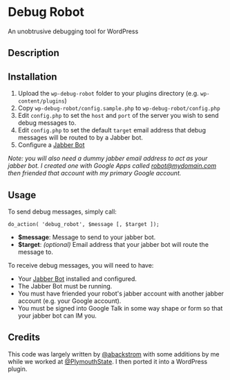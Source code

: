 # Debug Robot
An unobtrusive debugging tool for WordPress

## Description

## Installation
1. Upload the `wp-debug-robot` folder to your plugins directory (e.g. `wp-content/plugins`)
1. Copy `wp-debug-robot/config.sample.php` to `wp-debug-robot/config.php`
1. Edit `config.php` to set the `host` and `port` of the server you wish to send debug messages to.
1. Edit `config.php` to set the default `target` email address that debug messages will be routed to by a Jabber bot.
1. Configure a [Jabber Bot](https://github.com/borkweb/jabberbot) 

_Note: you will also need a dummy jabber email address to act as your jabber bot.  I created one with Google Apps called robot@mydomain.com then friended that account with my primary Google account._

## Usage
To send debug messages, simply call:

`do_action( 'debug_robot', $message [, $target ]);`

- **$message**: Message to send to your jabber bot.
- **$target**: _(optional)_ Email address that your jabber bot will route the message to.

To receive debug messages, you will need to have:

- Your [Jabber Bot](https://github.com/borkweb/jabberbot) installed and configured.
- The Jabber Bot must be running.
- You must have friended your robot's jabber account with another jabber account (e.g. your Google account).
- You must be signed into Google Talk in some way shape or form so that your jabber bot can IM you.

## Credits
This code was largely written by [@abackstrom](https://github.com/abackstrom) with some additions by me while we worked at [@PlymouthState](https://github.com/PlymouthState). I then ported it into a WordPress plugin.
